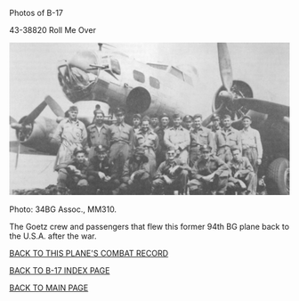 
Photos of B-17






 




43-38820 Roll Me Over  
  

![](43-38820.jpg)  

Photo: 34BG Assoc., MM310.  

The Goetz crew and passengers that flew this former 94th BG plane back to the U.S.A. after the war.  
  

[BACK TO THIS PLANE'S COMBAT RECORD](../b17s/43-38820.md)  

[BACK TO B-17 INDEX PAGE](../000b17s.md)  

[BACK TO MAIN PAGE](../index.md)


